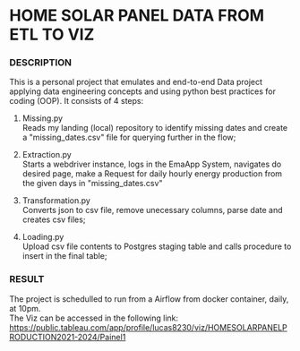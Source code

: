 # HOME SOLAR PANEL DATA FROM ETL TO VIZ

### DESCRIPTION
This is a personal project that emulates and end-to-end Data project applying data engineering concepts and using python best practices for coding (OOP).
It consists of 4 steps:

1. Missing.py   
Reads my landing (local) repository to identify missing dates and create a "missing_dates.csv" file for querying further in the flow;

2. Extraction.py    
Starts a webdriver instance, logs in the EmaApp System, navigates do desired page, make a Request for daily hourly energy production from the given days in "missing_dates.csv" 

3. Transformation.py    
Converts json to csv file, remove unecessary columns, parse date and creates csv files;

4. Loading.py   
Upload csv file contents to Postgres staging table and calls procedure to insert in the final table;

### RESULT
The project is schedulled to run from a Airflow from docker container, daily, at 10pm.  
The Viz can be accessed in the following link: https://public.tableau.com/app/profile/lucas8230/viz/HOMESOLARPANELPRODUCTION2021-2024/Painel1
